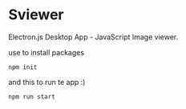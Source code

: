 # Sviewer
Electron.js Desktop App - JavaScript Image viewer.

use to install packages
```
npm init
```
and this to run te app :)
```
npm run start
```
